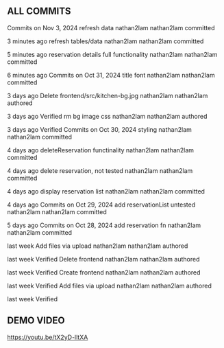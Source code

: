## ALL COMMITS

Commits on Nov 3, 2024
refresh data
nathan2lam
nathan2lam
committed

3 minutes ago
refresh tables/data
nathan2lam
nathan2lam
committed

5 minutes ago
reservation details full functionality
nathan2lam
nathan2lam
committed

6 minutes ago
Commits on Oct 31, 2024
title font
nathan2lam
nathan2lam
committed

3 days ago
Delete frontend/src/kitchen-bg.jpg
nathan2lam
nathan2lam
authored

3 days ago
Verified
rm bg image css
nathan2lam
nathan2lam
authored

3 days ago
Verified
Commits on Oct 30, 2024
styling
nathan2lam
nathan2lam
committed

4 days ago
deleteReservation functinality
nathan2lam
nathan2lam
committed

4 days ago
delete reservation, not tested
nathan2lam
nathan2lam
committed

4 days ago
display reservation list
nathan2lam
nathan2lam
committed

4 days ago
Commits on Oct 29, 2024
add reservationList untested
nathan2lam
nathan2lam
committed

5 days ago
Commits on Oct 28, 2024
add reservation fn
nathan2lam
nathan2lam
committed

last week
Add files via upload
nathan2lam
nathan2lam
authored

last week
Verified
Delete frontend
nathan2lam
nathan2lam
authored

last week
Verified
Create frontend
nathan2lam
nathan2lam
authored

last week
Verified
Add files via upload
nathan2lam
nathan2lam
authored

last week
Verified

## DEMO VIDEO

https://youtu.be/tX2yD-lltXA

